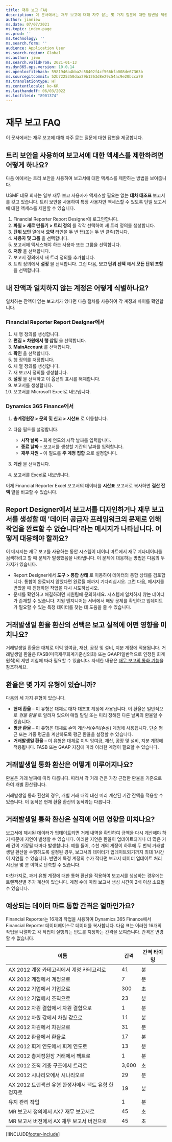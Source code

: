 ```yaml
---
title: 재무 보고 FAQ
description: 이 문서에서는 재무 보고에 대해 자주 묻는 몇 가지 질문에 대한 답변을 제공합니다.
author: jinniew
ms.date: 07/07/2021
ms.topic: index-page
ms.prod: ''
ms.technology: ''
ms.search.form: ''
audience: Application User
ms.search.region: Global
ms.author: jiwo
ms.search.validFrom: 2021-01-13
ms.dyn365.ops.version: 10.0.14
ms.openlocfilehash: 5981946a4bba2c58402f4cf566bfa008de67363b
ms.sourcegitcommit: 52b7225350daa29b1263d8e29c54ac9e20bcca70
ms.translationtype: HT
ms.contentlocale: ko-KR
ms.lasthandoff: 06/03/2022
ms.locfileid: "8901374"
---
```

# <a name="financial-reporting-faq"></a>재무 보고 FAQ

이 문서에서는 재무 보고에 대해 자주 묻는 질문에 대한 답변을 제공합니다.

## <a name="how-do-i-restrict-access-to-a-report-by-using-tree-security"></a>트리 보안을 사용하여 보고서에 대한 액세스를 제한하려면 어떻게 하나요?

다음 예에서는 트리 보안을 사용하여 보고서에 대한 액세스를 제한하는 방법을 보여줍니다.

USMF 데모 회사는 일부 재무 보고 사용자가 액세스할 필요는 없는 **대차 대조표** 보고서를 갖고 있습니다. 트리 보안을 사용하여 특정 사용자만 액세스할 수 있도록 단일 보고서에 대한 액세스를 제한할 수 있습니다.

1. Financial Reporter Report Designer에 로그인합니다.
2. **파일 \> 새로 만들기 \> 트리 정의** 를 각각 선택하여 새 트리 정의를 생성합니다.
3. **단위 보안** 열에서 **요약** 라인을 두 번 탭(또는 두 번 클릭)합니다.
4. **사용자 및 그룹** 을 선택합니다.
5. 보고서에 액세스해야 하는 사용자 또는 그룹을 선택합니다.
6. **저장** 을 선택합니다.
7. 보고서 정의에서 새 트리 정의를 추가합니다.
8. 트리 정의에서 **설정** 을 선택합니다. 그런 다음, **보고 단위 선택** 에서 **모든 단위 포함** 을 선택합니다.

## <a name="how-do-i-identify-which-accounts-dont-match-my-balances"></a>내 잔액과 일치하지 않는 계정은 어떻게 식별하나요?

일치하는 잔액이 없는 보고서가 있다면 다음 절차를 사용하여 각 계정과 차이를 확인합니다.

### <a name="in-financial-reporter-report-designer"></a>Financial Reporter Report Designer에서

1. 새 행 정의를 생성합니다.
2. **편집 \> 차원에서 행 삽입** 을 선택합니다.
3. **MainAccount** 를 선택합니다.
4. **확인** 을 선택합니다.
5. 행 정의를 저장합니다.
6. 새 열 정의를 생성합니다.
7. 새 보고서 정의를 생성합니다.
8. **설정** 을 선택하고 이 옵션의 표시를 해제합니다.
9. 보고서를 생성합니다. 
10. 보고서를 Microsoft Excel로 내보냅니다.

### <a name="in-dynamics-365-finance"></a>Dynamics 365 Finance에서

1. **총계정원장 \> 문의 및 신고 \> 시산표** 로 이동합니다.
2. 다음 필드를 설정합니다.

    - **시작 날짜** – 회계 연도의 시작 날짜를 입력합니다.
    - **종료 날짜** – 보고서를 생성할 기간의 날짜를 입력합니다.
    - **재무 차원** – 이 필드를 **주 계정 집합** 으로 설정합니다.

3. **계산** 을 선택합니다.
4. 보고서를 Excel로 내보냅니다.

이제 Financial Reporter Excel 보고서의 데이터를 **시산표** 보고서로 복사하면 **결산 잔액** 열을 비교할 수 있습니다.

## <a name="when-i-design-a-report-in-report-designer-or-when-i-generate-a-financial-report-i-received-the-following-message-the-operation-could-not-be-completed-due-to-a-problem-in-the-data-provider-framework-how-should-i-respond"></a>Report Designer에서 보고서를 디자인하거나 재무 보고서를 생성할 때 '데이터 공급자 프레임워크의 문제로 인해 작업을 완료할 수 없습니다'라는 메시지가 나타납니다. 어떻게 대응해야 할까요?

이 메시지는 재무 보고를 사용하는 동안 시스템이 데이터 마트에서 재무 메타데이터를 검색하려고 할 때 문제가 발생했음을 나타냅니다. 이 문제에 대응하는 방법은 다음의 두 가지가 있습니다.

- Report Designer에서 **도구 \> 통합 상태** 로 이동하여 데이터의 통합 상태를 검토합니다. 통합이 완료되지 않았다면 완료될 때까지 기다리십시오. 그런 다음, 메시지를 받았을 때 진행하던 작업을 다시 시도하십시오.
- 문제를 확인하고 해결하려면 지원팀에 문의하세요. 시스템에 일치하지 않는 데이터가 존재할 수 있습니다. 지원 엔지니어는 서버에서 해당 문제를 확인하고 업데이트가 필요할 수 있는 특정 데이터를 찾는 데 도움을 줄 수 있습니다.

## <a name="how-does-the-selection-of-historical-rate-translation-affect-report-performance"></a>거래발생일 환율 환산의 선택은 보고 실적에 어떤 영향을 미치나요?

거래발생일 환율은 대체로 이익 잉여금, 재산, 공장 및 설비, 지분 계정에 적용됩니다. 거래발생일 환율은 FASB(미국재무회계기준심의회) 또는 GAAP(일반적으로 인정된 회계 원칙)의 제반 지침에 따라 필요할 수 있습니다. 자세한 내용은 [재무 보고의 통화 기능](financial-reporting-currency-capability.md)을 참조하세요.

## <a name="how-many-types-of-currency-rate-are-there"></a>환율은 몇 가지 유형이 있습니까?

다음의 세 가지 유형이 있습니다.

- **현재 환율** – 이 유형은 대체로 대차 대조표 계정에 사용됩니다. 이 환율은 일반적으로 *현물 환율* 로 알려져 있으며 매월 말일 또는 미리 정해진 다른 날짜의 환율일 수 있습니다.
- **평균 환율** – 이 유형은 대체로 손익 계산서(수익/손실) 계정에 사용됩니다. 단순 평균 또는 가중 평균을 계산하도록 평균 환율을 설정할 수 있습니다.
- **거래발생일 환율** – 이 유형은 대체로 이익 잉여금, 재산, 공장 및 설비, 지분 계정에 적용됩니다. FASB 또는 GAAP 지침에 따라 이러한 계정이 필요할 수 있습니다.

## <a name="how-does-historical-currency-translation-work"></a>거래발생일 통화 환산은 어떻게 이루어지나요?

환율은 거래 날짜에 따라 다릅니다. 따라서 각 거래 건은 가장 근접한 환율을 기준으로 하여 개별 환산됩니다.

거래발생일 통화 환산의 경우, 개별 거래 내역 대신 미리 계산된 기간 잔액을 적용할 수 있습니다. 이 동작은 현재 환율 환산의 동작과는 다릅니다.

## <a name="how-does-historical-currency-translation-affect-performance"></a>거래발생일 통화 환산은 실적에 어떤 영향을 미치나요?

보고서에 제시된 데이터가 업데이트되면 거래 내역을 확인하여 금액을 다시 계산해야 하기 때문에 지연이 발생할 수 있습니다. 이러한 지연은 환율이 업데이트되거나 더 많은 거래 건이 기장될 때마다 발생합니다. 예를 들어, 수천 개의 계정이 하루에 두 번씩 거래발생일 환산을 수행하도록 설정된 경우, 보고서의 데이터가 업데이트되기까지 최대 1시간이 지연될 수 있습니다. 반면에 특정 계정의 수가 적다면 보고서 데이터 업데이트 처리 시간을 몇 분 이하로 단축할 수 있습니다.

마찬가지로, 과거 유형 계정에 대한 통화 환산을 적용하여 보고서를 생성하는 경우에는 트랜잭션별 추가 계산이 있습니다. 계정 수에 따라 보고서 생성 시간이 2배 이상 소요될 수 있습니다.

## <a name="what-are-the-estimated-data-mart-integration-intervals"></a>예상되는 데이터 마트 통합 간격은 얼마인가요?

Financial Reporter는 16개의 작업을 사용하여 Dynamics 365 Finance에서 Financial Reporter 데이터베이스로 데이터를 복사합니다. 다음 표는 이러한 16개의 작업을 나열하고 각 작업이 실행되는 빈도를 지정하는 간격을 보여줍니다. 간격은 변경할 수 없습니다.

| 이름                                                       | 간격 | 간격 타이밍 |
|------------------------------------------------------------|----------|-----------------|
| AX 2012 계정 카테고리에서 계정 카테고리로            | 41       | 분         |
| AX 2012 계정에서 계정으로                                | 7        | 분         |
| AX 2012 기업에서 기업으로                               | 300      | 초         |
| AX 2012 기업에서 조직으로                          | 23       | 분         |
| AX 2012 차원 결합에서 차원 결합으로    | 1        | 분         |
| AX 2012 차원 값에서 차원 값으로                | 11       | 분         |
| AX 2012 차원에서 차원으로                            | 31       | 분         |
| AX 2012 환율에서 환율로                    | 17       | 분         |
| AX 2012 회계 연도에서 회계 연도로                        | 13       | 분         |
| AX 2012 총계정원장 거래에서 팩트로                | 1        | 분         |
| AX 2012 조직 계층 구조에서 트리로                   | 3,600    | 초         |
| AX 2012 시나리오에서 시나리오로                              | 29       | 분         |
| AX 2012 트랜잭션 유형 한정자에서 팩트 유형 한정자로 | 19       | 분         |
| 유지 관리 작업                                           | 1        | 분         |
| MR 보고서 정의에서 AX7 재무 보고서로             | 45       | 초         |
| MR 보고서 버전에서 AX 재무 보고서 버전으로         | 45       | 초         |

[!INCLUDE[footer-include](../../includes/footer-banner.md)]
